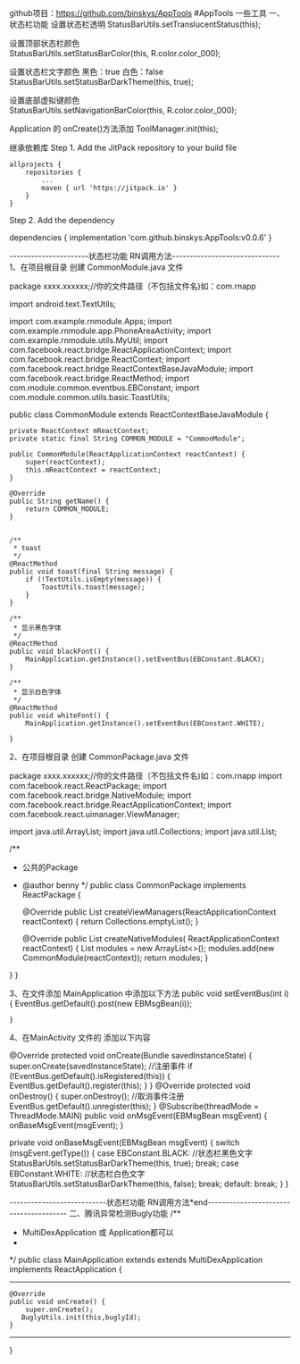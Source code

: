 
github项目：https://github.com/binskys/AppTools
#AppTools 一些工具
一、状态栏功能 
设置状态栏透明
StatusBarUtils.setTranslucentStatus(this);

设置顶部状态栏颜色  
StatusBarUtils.setStatusBarColor(this, R.color.color_000);

设置状态栏文字颜色  黑色：true  白色：false
StatusBarUtils.setStatusBarDarkTheme(this, true);

设置底部虚拟键颜色  
StatusBarUtils.setNavigationBarColor(this, R.color.color_000);

Application 的 onCreate()方法添加
ToolManager.init(this);


继承依赖库
Step 1. Add the JitPack repository to your build file

	allprojects {
		repositories {
			...
			maven { url 'https://jitpack.io' }
		}
	}

	
 Step 2. Add the dependency

 dependencies {
 	        implementation 'com.github.binskys:AppTools:v0.0.6'
 	}


----------------------状态栏功能 RN调用方法------------------------------
1、在项目根目录 创建 CommonModule.java 文件

package xxxx.xxxxxx;//你的文件路径（不包括文件名)如：com.rnapp

import android.text.TextUtils;

import com.example.rnmodule.Apps;
import com.example.rnmodule.app.PhoneAreaActivity;
import com.example.rnmodule.utils.MyUtil;
import com.facebook.react.bridge.ReactApplicationContext;
import com.facebook.react.bridge.ReactContext;
import com.facebook.react.bridge.ReactContextBaseJavaModule;
import com.facebook.react.bridge.ReactMethod;
import com.module.common.eventbus.EBConstant;
import com.module.common.utils.basic.ToastUtils;

public class CommonModule extends ReactContextBaseJavaModule {

    private ReactContext mReactContext;
    private static final String COMMON_MODULE = "CommonModule";

    public CommonModule(ReactApplicationContext reactContext) {
        super(reactContext);
        this.mReactContext = reactContext;
    }

    @Override
    public String getName() {
        return COMMON_MODULE;
    }


    /**
     * toast
     */
    @ReactMethod
    public void toast(final String message) {
        if (!TextUtils.isEmpty(message)) {
            ToastUtils.toast(message);
        }
    }

    /**
     * 显示黑色字体
     */
    @ReactMethod
    public void blackFont() {
        MainApplication.getInstance().setEventBus(EBConstant.BLACK);
    }

    /**
     * 显示白色字体
     */
    @ReactMethod
    public void whiteFont() {
        MainApplication.getInstance().setEventBus(EBConstant.WHITE);

    }



2、在项目根目录 创建 CommonPackage.java 文件

package xxxx.xxxxxx;//你的文件路径（不包括文件名)如：com.rnapp
import com.facebook.react.ReactPackage;
import com.facebook.react.bridge.NativeModule;
import com.facebook.react.bridge.ReactApplicationContext;
import com.facebook.react.uimanager.ViewManager;

import java.util.ArrayList;
import java.util.Collections;
import java.util.List;

/**
 * 公共的Package
 * @author benny
 */
public class CommonPackage implements ReactPackage {

    @Override
    public List<ViewManager> createViewManagers(ReactApplicationContext reactContext) {
        return Collections.emptyList();
    }

    @Override
    public List<NativeModule> createNativeModules(
            ReactApplicationContext reactContext) {
        List<NativeModule> modules = new ArrayList<>();
        modules.add(new CommonModule(reactContext));
        return modules;
    }

}
}


3、在文件添加 MainApplication 中添加以下方法
 public void setEventBus(int i) {
        EventBus.getDefault().post(new EBMsgBean(i));

    }
    


4、在MainActivity 文件的 添加以下内容

@Override
protected void onCreate(Bundle savedInstanceState) {
    super.onCreate(savedInstanceState);
    //注册事件
    if (!EventBus.getDefault().isRegistered(this)) {
        EventBus.getDefault().register(this);
    }
}
@Override
protected void onDestroy() {
    super.onDestroy();
    //取消事件注册
    EventBus.getDefault().unregister(this);
}
@Subscribe(threadMode = ThreadMode.MAIN)
public void onMsgEvent(EBMsgBean msgEvent) {
    onBaseMsgEvent(msgEvent);
}

private void onBaseMsgEvent(EBMsgBean msgEvent) {
    switch (msgEvent.getType()) {
        case EBConstant.BLACK:
            //状态栏黑色文字
            StatusBarUtils.setStatusBarDarkTheme(this, true);
            break;
        case EBConstant.WHITE:
            //状态栏白色文字
            StatusBarUtils.setStatusBarDarkTheme(this, false);
            break;
        default:
            break;
    }
}


---------------------------状态栏功能 RN调用方法*end---------------------------------------
 二、腾讯异常检测Bugly功能 
/**
* MultiDexApplication 或 Application都可以
*
*/
public class MainApplication extends extends MultiDexApplication implements ReactApplication  {
   *******
    @Override
    public void onCreate() {
        super.onCreate();
       BuglyUtils.init(this,buglyId);
    }
   *******
}

